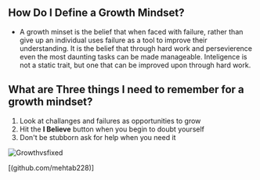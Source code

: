 ## How Do I Define a Growth Mindset? ##
- A growth minset is the belief that when faced with failure, rather than give up an individual uses failure as a tool to improve their understanding. It is the belief that through hard work and persevierence even the most daunting tasks can be made manageable. Inteligence is not a static trait, but one that can be improved upon through hard work. 



## What are Three things I need to remember for a growth mindset? ##
1. Look at challanges and failures as opportunities to grow
2. Hit the **I Believe** button when you begin to doubt yourself
3. Don't  be stubborn ask for help when you need it

![Growthvsfixed](https://user-images.githubusercontent.com/110378968/182226210-a69494fd-b4c5-420a-88db-23443cfea4ee.jpeg)


[(github.com/mehtab228)]
